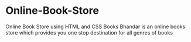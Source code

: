 # Online-Book-Store
Online Book Store using HTML and CSS
Books Bhandar is an online books store which provides you one stop destination for all genres of books
